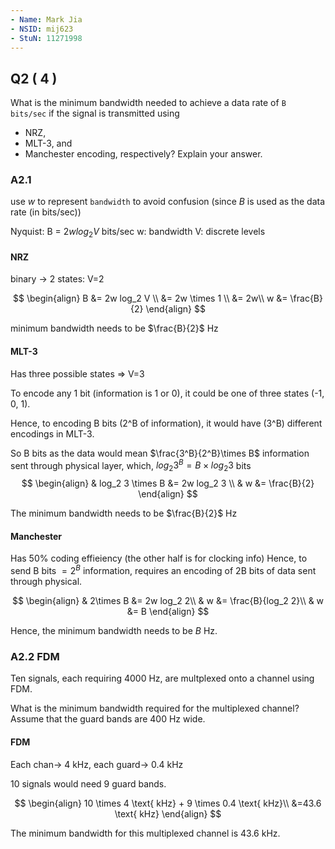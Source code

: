 ```yaml
---
- Name: Mark Jia
- NSID: mij623
- StuN: 11271998
---
```


## Q2 ( 4 )

What is the minimum bandwidth needed to achieve a data rate of `B bits/sec` 
if the signal is transmitted using 
 - NRZ,
 - MLT-3, and 
 - Manchester encoding, 
 respectively? Explain your answer.

### A2.1
use $w$ to represent `bandwidth` to avoid confusion
(since $B$ is used as the data rate (in bits/sec))

Nyquist:
 B = $2w log_2 V$ bits/sec
 w: bandwidth
 V: discrete levels

#### NRZ
binary -> 2 states: V=2

$$
\begin{align}
B &= 2w log_2 V \\
  &= 2w \times 1 \\
  &= 2w\\
w &= \frac{B}{2}
\end{align}
$$

minimum bandwidth needs to be $\frac{B}{2}$ Hz

#### MLT-3

Has three possible states => V=3

To encode any 1 bit (information is 1 or 0), 
    it could be one of three states (-1, 0, 1).

Hence, to encoding B bits (2^B of information), 
it would have (3^B) different encodings in MLT-3.

So B bits as the data would mean $\frac{3^B}{2^B}\times B$ information sent
    through physical layer, which, $log_2{3^B}=B\times log_2 3$ bits
$$
\begin{align}
& log_2 3 \times B &= 2w log_2 3 \\
& w &= \frac{B}{2}
\end{align}
$$

The minimum bandwidth needs to be $\frac{B}{2}$ Hz

#### Manchester

Has 50% coding effieiency (the other half is for clocking info)
Hence, to send B bits $=2^B$ information, requires an encoding of 2B bits of
    data sent through physical.

$$
\begin{align}
& 2\times B &= 2w log_2 2\\
&   w &= \frac{B}{log_2 2}\\
&   w &= B
\end{align}
$$

Hence, the minimum bandwidth needs to be $B$ Hz.

### A2.2 FDM
Ten signals, each requiring 4000 Hz, 
are multplexed onto a channel using FDM. 

What is the minimum bandwidth required for the multiplexed channel? 
Assume that the guard bands are 400 Hz wide.

#### FDM

Each chan-> 4 kHz, each guard-> 0.4 kHz

10 signals would need 9 guard bands.

$$
\begin{align}
10 \times 4 \text{ kHz} + 9 \times 0.4 \text{ kHz}\\
&=43.6 \text{ kHz}
\end{align}
$$

The minimum bandwidth for this multiplexed channel is 43.6 kHz.

